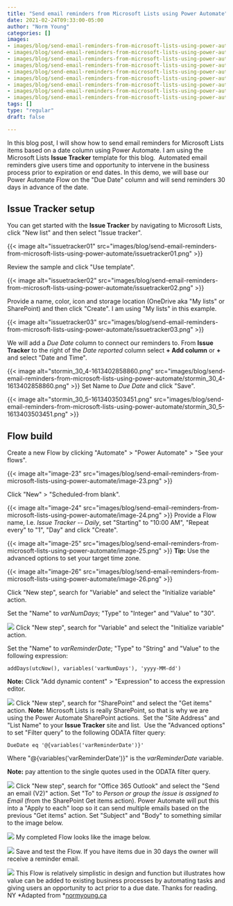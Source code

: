 ```yaml
---
title: "Send email reminders from Microsoft Lists using Power Automate"
date: 2021-02-24T09:33:00-05:00
author: "Norm Young"
categories: []
images:
- images/blog/send-email-reminders-from-microsoft-lists-using-power-automate/issuetracker01.png
- images/blog/send-email-reminders-from-microsoft-lists-using-power-automate/issuetracker02.png
- images/blog/send-email-reminders-from-microsoft-lists-using-power-automate/issuetracker03.png
- images/blog/send-email-reminders-from-microsoft-lists-using-power-automate/stormin_30_4-1613402858860.png
- images/blog/send-email-reminders-from-microsoft-lists-using-power-automate/stormin_30_5-1613403503451.png
- images/blog/send-email-reminders-from-microsoft-lists-using-power-automate/image-23.png
- images/blog/send-email-reminders-from-microsoft-lists-using-power-automate/image-24.png
- images/blog/send-email-reminders-from-microsoft-lists-using-power-automate/image-25.png
- images/blog/send-email-reminders-from-microsoft-lists-using-power-automate/image-26.png
tags: []
type: "regular"
draft: false

---
```


In this blog post, I will show how to send email reminders for Microsoft
Lists items based on a date column using Power Automate. I am using the
Microsoft Lists **Issue Tracker** template for this blog. 
Automated email reminders give users time and opportunity to intervene
in the business process prior to expiration or end dates. In this demo,
we will base our Power Automate Flow on the \"Due Date\" column and will
send reminders 30 days in advance of the date.

## Issue Tracker setup 

You can get started with the **Issue Tracker** by navigating to
Microsoft Lists, click \"New list\" and then select \"Issue tracker\".

{{< image alt="issuetracker01" src="images/blog/send-email-reminders-from-microsoft-lists-using-power-automate/issuetracker01.png" >}}

Review the sample and click \"Use template\".

{{< image alt="issuetracker02" src="images/blog/send-email-reminders-from-microsoft-lists-using-power-automate/issuetracker02.png" >}}

Provide a name, color, icon and storage location (OneDrive aka \"My
lists\" or SharePoint) and then click \"Create\". I am using \"My
lists\" in this example.

{{< image alt="issuetracker03" src="images/blog/send-email-reminders-from-microsoft-lists-using-power-automate/issuetracker03.png" >}}


We will add a *Due Date* column to connect our reminders to. From
**Issue Tracker** to the right of the *Date reported* column select **+
Add column** or **+** and select \"Date and Time\". 

{{< image alt="stormin_30_4-1613402858860.png" src="images/blog/send-email-reminders-from-microsoft-lists-using-power-automate/stormin_30_4-1613402858860.png" >}}
Set Name to *Due Date* and click \"Save\".

{{< image alt="stormin_30_5-1613403503451.png" src="images/blog/send-email-reminders-from-microsoft-lists-using-power-automate/stormin_30_5-1613403503451.png" >}}

## Flow build 

Create a new Flow by clicking \"Automate\" \> \"Power Automate\" \>
\"See your flows\".

{{< image alt="image-23" src="images/blog/send-email-reminders-from-microsoft-lists-using-power-automate/image-23.png" >}}

Click \"New\" \> \"Scheduled-from blank\".

{{< image alt="image-24" src="images/blog/send-email-reminders-from-microsoft-lists-using-power-automate/image-24.png" >}}
Provide a Flow name, I.e. *Issue Tracker -- Daily*, set \"Starting\" to
\"10:00 AM\", \"Repeat every\" to \"1\", \"Day\" and click \"Create\".

{{< image alt="image-25" src="images/blog/send-email-reminders-from-microsoft-lists-using-power-automate/image-25.png" >}}
**Tip:** Use the advanced options to set your target time zone.

{{< image alt="image-26" src="images/blog/send-email-reminders-from-microsoft-lists-using-power-automate/image-26.png" >}}

Click \"New step\", search for \"Variable\" and select the \"Initialize
variable\" action. 

Set the \"Name\" to *varNumDays*; \"Type\" to \"Integer\" and \"Value\"
to \"30\".

![](https://normanyoungblog.files.wordpress.com/2020/09/image-27.png)
Click \"New step\", search for \"Variable\" and select the \"Initialize
variable\" action.  

Set the \"Name\" to *varReminderDate*; \"Type\" to \"String\" and
\"Value\" to the following expression:

    addDays(utcNow(), variables('varNumDays'), 'yyyy-MM-dd')

**Note:** Click \"Add dynamic content\" \> \"Expression\" to access the
expression editor.

![](https://normanyoungblog.files.wordpress.com/2020/09/image-28.png)
Click \"New step\", search for \"SharePoint\" and select the \"Get
items\" action. **Note:** Microsoft Lists is really SharePoint, so that
is why we are using the Power Automate SharePoint actions. 
Set the \"Site Address\" and \"List Name\" to your **Issue
Tracker** site and list. 
Use the "Advanced options" to set "Filter query" to the following ODATA
filter query:

    DueDate eq '@{variables('varReminderDate')}'

Where \"\@{variables(\'varReminderDate\')}\" is the *varReminderDate*
variable. 

**Note:** pay attention to the single quotes used in the ODATA filter
query.

![](https://normanyoungblog.files.wordpress.com/2020/09/image-30.png)
Click \"New step\", search for \"Office 365 Outlook\" and select the
\"Send an email (V2)\" action.
Set \"To\" to *Person or group the issue is assigned to Email* (from the
SharePoint Get items action). Power Automate will put this into a
\"Apply to each\" loop so it can send multiple emails based on the
previous \"Get items\" action.
Set \"Subject\" and \"Body\" to something similar to the image below.

![](https://normanyoungblog.files.wordpress.com/2020/09/image-31.png)
My completed Flow looks like the image below.

![](https://normanyoungblog.files.wordpress.com/2020/09/image-33.png)
Save and test the Flow. If you have items due in 30 days the owner will
receive a reminder email.

![](https://normanyoungblog.files.wordpress.com/2020/09/image-32.png)
This Flow is relatively simplistic in design and function but
illustrates how value can be added to existing business processes by
automating tasks and giving users an opportunity to act prior to a due
date.
Thanks for reading.
NY
*Adapted
from *[normyoung.ca](https://normyoung.ca/2020/09/18/send-email-reminders-from-microsoft-lists-using-power-automate/) 

